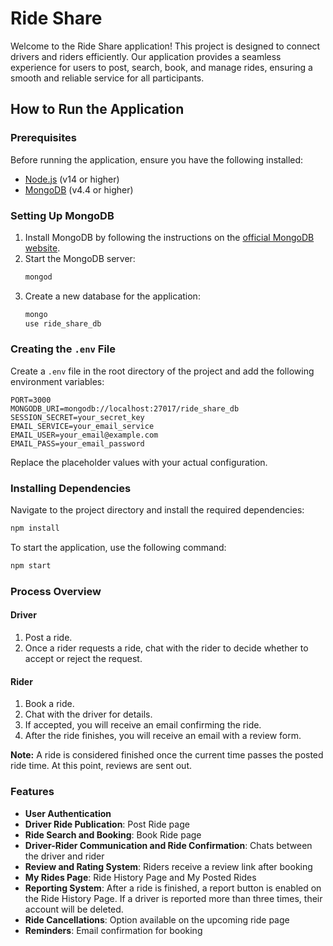 # Ride Share

Welcome to the Ride Share application! This project is designed to connect drivers and riders efficiently. Our application provides a seamless experience for users to post, search, book, and manage rides, ensuring a smooth and reliable service for all participants.

## How to Run the Application
### Prerequisites

Before running the application, ensure you have the following installed:
- [Node.js](https://nodejs.org/) (v14 or higher)
- [MongoDB](https://www.mongodb.com/) (v4.4 or higher)

### Setting Up MongoDB

1. Install MongoDB by following the instructions on the [official MongoDB website](https://docs.mongodb.com/manual/installation/).
2. Start the MongoDB server:
    ```bash
    mongod
    ```
3. Create a new database for the application:
    ```bash
    mongo
    use ride_share_db
    ```

### Creating the `.env` File

Create a `.env` file in the root directory of the project and add the following environment variables:

```
PORT=3000
MONGODB_URI=mongodb://localhost:27017/ride_share_db
SESSION_SECRET=your_secret_key
EMAIL_SERVICE=your_email_service
EMAIL_USER=your_email@example.com
EMAIL_PASS=your_email_password
```

Replace the placeholder values with your actual configuration.

### Installing Dependencies

Navigate to the project directory and install the required dependencies:

```bash
npm install
```

To start the application, use the following command:
```bash
npm start
```

### Process Overview

#### Driver
1. Post a ride.
2. Once a rider requests a ride, chat with the rider to decide whether to accept or reject the request.

#### Rider
1. Book a ride.
2. Chat with the driver for details.
3. If accepted, you will receive an email confirming the ride.
4. After the ride finishes, you will receive an email with a review form.

**Note:** A ride is considered finished once the current time passes the posted ride time. At this point, reviews are sent out.

### Features

- **User Authentication**
- **Driver Ride Publication**: Post Ride page
- **Ride Search and Booking**: Book Ride page
- **Driver-Rider Communication and Ride Confirmation**: Chats between the driver and rider
- **Review and Rating System**: Riders receive a review link after booking
- **My Rides Page**: Ride History Page and My Posted Rides
- **Reporting System**: After a ride is finished, a report button is enabled on the Ride History Page. If a driver is reported more than three times, their account will be deleted.
- **Ride Cancellations**: Option available on the upcoming ride page
- **Reminders**: Email confirmation for booking
